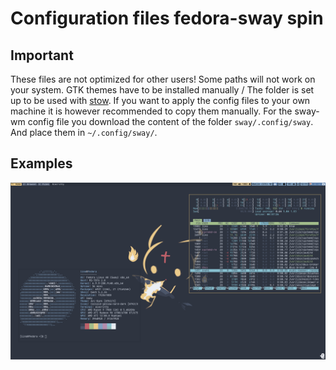 # Configuration files fedora-sway spin

## **Important**
These files are not optimized for other users! Some paths will not work on your system. GTK themes have to be installed manually /
The folder is set up to be used with [stow](https://github.com/aspiers/stow). If you want to apply the config files to your own machine it is however recommended to copy them manually.
For the sway-wm config file you download the content of the folder `sway/.config/sway`. And place them in `~/.config/sway/`. 

## Examples

![Desktop_screenshot](screenshots/screenshot_2024-07-29T12%3A11%3A45.png)


